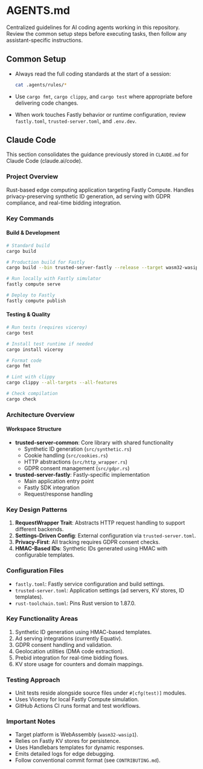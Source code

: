 # AGENTS.md

Centralized guidelines for AI coding agents working in this repository. Review the
common setup steps before executing tasks, then follow any assistant-specific
instructions.

## Common Setup

- Always read the full coding standards at the start of a session:

  ```bash
  cat .agents/rules/*
  ```

- Use `cargo fmt`, `cargo clippy`, and `cargo test` where appropriate before
  delivering code changes.
- When work touches Fastly behavior or runtime configuration, review
  `fastly.toml`, `trusted-server.toml`, and `.env.dev`.

## Claude Code

This section consolidates the guidance previously stored in `CLAUDE.md` for
Claude Code (claude.ai/code).

### Project Overview

Rust-based edge computing application targeting Fastly Compute. Handles
privacy-preserving synthetic ID generation, ad serving with GDPR compliance, and
real-time bidding integration.

### Key Commands

#### Build & Development

```bash
# Standard build
cargo build

# Production build for Fastly
cargo build --bin trusted-server-fastly --release --target wasm32-wasip1

# Run locally with Fastly simulator
fastly compute serve

# Deploy to Fastly
fastly compute publish
```

#### Testing & Quality

```bash
# Run tests (requires viceroy)
cargo test

# Install test runtime if needed
cargo install viceroy

# Format code
cargo fmt

# Lint with clippy
cargo clippy --all-targets --all-features

# Check compilation
cargo check
```

### Architecture Overview

#### Workspace Structure

- **trusted-server-common**: Core library with shared functionality
  - Synthetic ID generation (`src/synthetic.rs`)
  - Cookie handling (`src/cookies.rs`)
  - HTTP abstractions (`src/http_wrapper.rs`)
  - GDPR consent management (`src/gdpr.rs`)
- **trusted-server-fastly**: Fastly-specific implementation
  - Main application entry point
  - Fastly SDK integration
  - Request/response handling

### Key Design Patterns

1. **RequestWrapper Trait**: Abstracts HTTP request handling to support different
   backends.
2. **Settings-Driven Config**: External configuration via `trusted-server.toml`.
3. **Privacy-First**: All tracking requires GDPR consent checks.
4. **HMAC-Based IDs**: Synthetic IDs generated using HMAC with configurable templates.

### Configuration Files

- `fastly.toml`: Fastly service configuration and build settings.
- `trusted-server.toml`: Application settings (ad servers, KV stores, ID templates).
- `rust-toolchain.toml`: Pins Rust version to 1.87.0.

### Key Functionality Areas

1. Synthetic ID generation using HMAC-based templates.
2. Ad serving integrations (currently Equativ).
3. GDPR consent handling and validation.
4. Geolocation utilities (DMA code extraction).
5. Prebid integration for real-time bidding flows.
6. KV store usage for counters and domain mappings.

### Testing Approach

- Unit tests reside alongside source files under `#[cfg(test)]` modules.
- Uses Viceroy for local Fastly Compute simulation.
- GitHub Actions CI runs format and test workflows.

### Important Notes

- Target platform is WebAssembly (`wasm32-wasip1`).
- Relies on Fastly KV stores for persistence.
- Uses Handlebars templates for dynamic responses.
- Emits detailed logs for edge debugging.
- Follow conventional commit format (see `CONTRIBUTING.md`).
